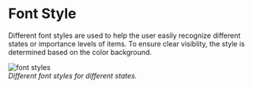 # Font Style

Different font styles are used to help the user easily recognize different states or importance levels of items. To ensure clear visiblity, the style is determined based on the color background.

![font styles](media/st_04_font_style_states_re-850x511.png)  
*Different font styles for different states.*
